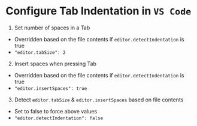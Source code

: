 # Configure Tab Indentation in `VS Code`

1. Set number of spaces in a Tab
  - Overridden based on the file contents if `editor.detectIndentation` is true
  - `"editor.tabSize": 2`

2. Insert spaces when pressing Tab
  - Overridden based on the file contents if `editor.detectIndentation` is true
  - `"editor.insertSpaces": true`

3. Detect `editor.tabSize` & `editor.insertSpaces` based on file contents
  - Set to false to force above values
  - `"editor.detectIndentation": false`


